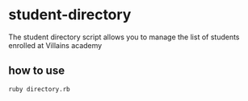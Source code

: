 # student-directory

The student directory script allows you to manage the list of students enrolled at Villains academy

## how to use

```shell
ruby directory.rb
```
